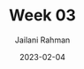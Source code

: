---
title: Week 03
date: 2023-02-04
description: Teaching log for Week 03
draft: false
hideToc: false
enableToc: true
enableTocContent: true
author: Jailani Rahman
authorEmoji: 💻
---